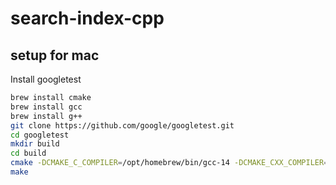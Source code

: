 # search-index-cpp

## setup for mac

Install googletest

```sh
brew install cmake
brew install gcc
brew install g++
git clone https://github.com/google/googletest.git
cd googletest
mkdir build
cd build
cmake -DCMAKE_C_COMPILER=/opt/homebrew/bin/gcc-14 -DCMAKE_CXX_COMPILER=/opt/homebrew/bin/g++-14 ..
make
```
